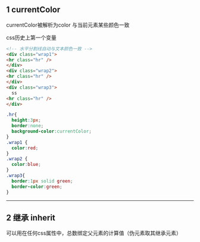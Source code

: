 ## 1 currentColor

currentColor被解析为color 与当前元素某些颜色一致

css历史上第一个变量

```html
<!-- 水平分割线自动与文本颜色一致 -->
<div class="wrap1">
<hr class="hr" />
</div>
<div class="wrap2">
<hr class="hr" />
</div>
<div class="wrap3">
  ss
<hr class="hr" />
</div>
```

```css
.hr{
  height:3px;
  border:none;
  background-color:currentColor;
}
.wrap1 {
  color:red;
}
.wrap2 {
  color:blue;
}
.wrap3{
  border:1px solid green;
  border-color:green;
}
```

---

## 2 继承 inherit

可以用在任何css属性中，总数绑定父元素的计算值（伪元素取其继承元素）





